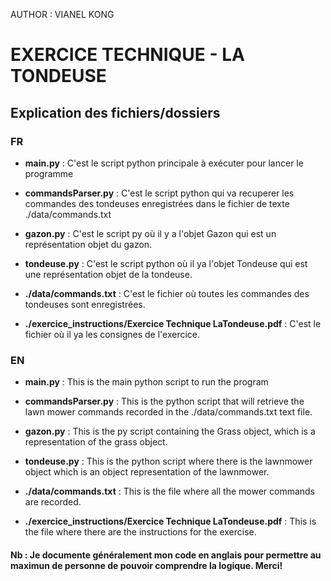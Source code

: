 AUTHOR : VIANEL KONG

# EXERCICE TECHNIQUE - LA TONDEUSE

## Explication des fichiers/dossiers

### FR

- **main.py** : C'est le script python principale à exécuter pour lancer le programme

- **commandsParser.py** : C'est le script python qui va recuperer les commandes des tondeuses enregistrées dans le fichier de texte  ./data/commands.txt

- **gazon.py** : C'est le script py où il y a l'objet Gazon qui est un représentation objet du gazon.

- **tondeuse.py** : C'est le script python où il ya l'objet Tondeuse qui est une représentation objet de la tondeuse.

- **./data/commands.txt** : C'est le fichier où toutes les commandes des tondeuses sont enregistrées.

- **./exercice_instructions/Exercice Technique LaTondeuse.pdf** : C'est le fichier où il ya les consignes de l'exercice.

### EN

- **main.py** : This is the main python script to run the program
- **commandsParser.py** : This is the python script that will retrieve the lawn mower commands recorded in the ./data/commands.txt text file.

- **gazon.py** :  This is the py script containing the Grass object, which is a representation of the grass object.

- **tondeuse.py** : This is the python script where there is the lawnmower object which is an object representation of the lawnmower.

- **./data/commands.txt** : This is the file where all the mower commands are recorded.


- **./exercice_instructions/Exercice Technique LaTondeuse.pdf** : This is the file where there are the instructions for the exercise.

#### Nb : Je documente généralement mon code en anglais pour permettre au maximun de personne de pouvoir comprendre la logique. Merci!

